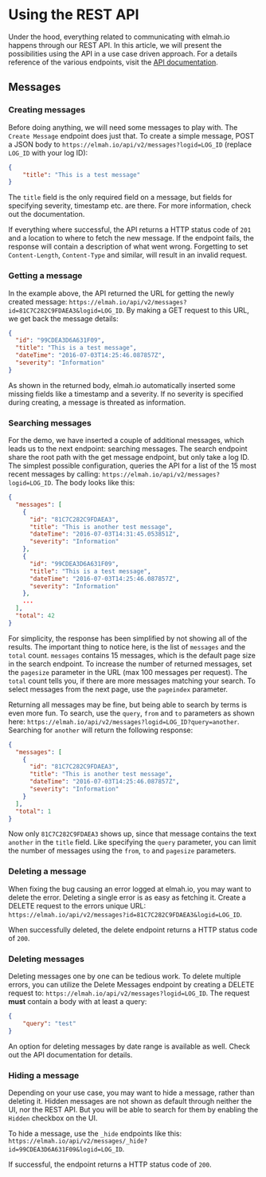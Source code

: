 # Using the REST APIUnder the hood, everything related to communicating with elmah.io happens through our REST API. In this article, we will present the possibilities using the API in a use case driven approach. For a details reference of the various endpoints, visit the [API documentation](https://elmah.io/api/v2).## Messages### Creating messagesBefore doing anything, we will need some messages to play with. The `Create Message` endpoint does just that. To create a simple message, POST a JSON body to `https://elmah.io/api/v2/messages?logid=LOG_ID` (replace `LOG_ID` with your log ID):```json{    "title": "This is a test message"}```The `title` field is the only required field on a message, but fields for specifying severity, timestamp etc. are there. For more information, check out the documentation.If everything where successful, the API returns a HTTP status code of `201` and a location to where to fetch the new message. If the endpoint fails, the response will contain a description of what went wrong. Forgetting to set `Content-Length`, `Content-Type` and similar, will result in an invalid request.### Getting a messageIn the example above, the API returned the URL for getting the newly created message: `https://elmah.io/api/v2/messages?id=81C7C282C9FDAEA3&logid=LOG_ID`. By making a GET request to this URL, we get back the message details:```json{  "id": "99CDEA3D6A631F09",  "title": "This is a test message",  "dateTime": "2016-07-03T14:25:46.087857Z",  "severity": "Information"}```As shown in the returned body, elmah.io automatically inserted some missing fields like a timestamp and a severity. If no severity is specified during creating, a message is threated as information.### Searching messagesFor the demo, we have inserted a couple of additional messages, which leads us to the next endpoint: searching messages. The search endpoint share the root path with the get message endpoint, but only take a log ID. The simplest possible configuration, queries the API for a list of the 15 most recent messages by calling: `https://elmah.io/api/v2/messages?logid=LOG_ID`. The body looks like this:```json{  "messages": [    {      "id": "81C7C282C9FDAEA3",      "title": "This is another test message",      "dateTime": "2016-07-03T14:31:45.053851Z",      "severity": "Information"    },    {      "id": "99CDEA3D6A631F09",      "title": "This is a test message",      "dateTime": "2016-07-03T14:25:46.087857Z",      "severity": "Information"    },    ...  ],  "total": 42}```For simplicity, the response has been simplified by not showing all of the results. The important thing to notice here, is the list of `messages` and the `total` count. `messages` contains 15 messages, which is the default page size in the search endpoint. To increase the number of returned messages, set the `pagesize` parameter in the URL (max 100 messages per request). The `total` count tells you, if there are more messages matching your search. To select messages from the next page, use the `pageindex` parameter.Returning all messages may be fine, but being able to search by terms is even more fun. To search, use the `query`, `from` and `to` parameters as shown here: `https://elmah.io/api/v2/messages?logid=LOG_ID?query=another`. Searching for `another` will return the following response:```json{  "messages": [    {      "id": "81C7C282C9FDAEA3",      "title": "This is another test message",      "dateTime": "2016-07-03T14:25:46.087857Z",      "severity": "Information"    }  ],  "total": 1}```Now only `81C7C282C9FDAEA3` shows up, since that message contains the text `another` in the `title` field. Like specifying the `query` parameter, you can limit the number of messages using the `from`, `to` and `pagesize` parameters.### Deleting a messageWhen fixing the bug causing an error logged at elmah.io, you may want to delete the error. Deleting a single error is as easy as fetching it. Create a DELETE request to the errors unique URL: `https://elmah.io/api/v2/messages?id=81C7C282C9FDAEA3&logid=LOG_ID`.When successfully deleted, the delete endpoint returns a HTTP status code of `200`.### Deleting messagesDeleting messages one by one can be tedious work. To delete multiple errors, you can utilize the Delete Messages endpoint by creating a DELETE request to: `https://elmah.io/api/v2/messages?logid=LOG_ID`. The request **must** contain a body with at least a query:```json{    "query": "test"}```An option for deleting messages by date range is available as well. Check out the API documentation for details.### Hiding a messageDepending on your use case, you may want to hide a message, rather than deleting it. Hidden messages are not shown as default through neither the UI, nor the REST API. But you will be able to search for them by enabling the `Hidden` checkbox on the UI.To hide a message, use the `_hide` endpoints like this: `https://elmah.io/api/v2/messages/_hide?id=99CDEA3D6A631F09&logid=LOG_ID`.If successful, the endpoint returns a HTTP status code of `200`.